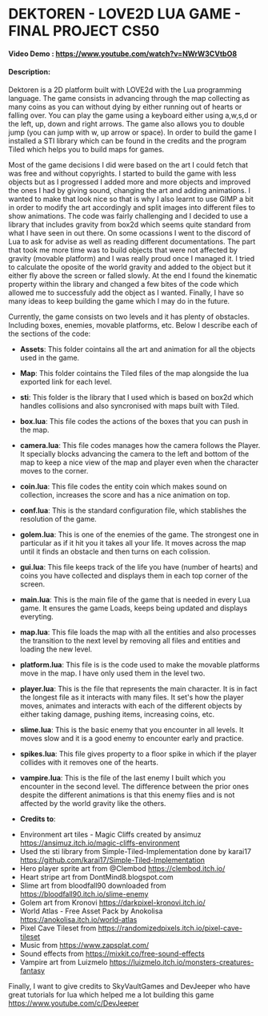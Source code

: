 
# DEKTOREN - LOVE2D LUA GAME - FINAL PROJECT CS50
#### Video Demo : https://www.youtube.com/watch?v=NWrW3CVtbO8
#### Description:

Dektoren is a 2D platform built with LOVE2d with the Lua programming language. The game consists in advancing through the map collecting as many coins as you can without dying by either running out of hearts or falling over. You can play the game using a keyboard either using a,w,s,d or the left, up, down and right arrows. The game also allows you to double jump (you can jump with w, up arrow or space). In order to build the game I installed a STI library which can be found in the credits and the program Tiled which helps you to build maps for games.


Most of the game decisions I did were based on the art I could fetch that was free and without copyrights. I started to build the game with less objects but as I progressed I added more and more objects and improved the ones I had by giving sound, changing the art and adding animations. I wanted to make that look nice so that is why I also learnt to use GIMP a bit in order to modify the art accordingly and split images into different files to show animations. The code was fairly challenging and I decided to use a library that includes gravity from box2d which seems quite standard from what I have seen in out there. On some ocassions I went to the discord of Lua to ask for advise as well as reading different documentations. The part that took me more time was to build objects that were not affected by gravity (movable platform) and I was really proud once I managed it. I tried to calculate the oposite of the world gravity and added to the object but it either fly above the screen or falled slowly. At the end I found the kinematic property within the library and changed a few bites of the code which allowed me to successfuly add the object as I wanted. Finally, I have so many ideas to keep building the game which I may do in the future.


Currently, the game consists on two levels and it has plenty of obstacles. Including boxes, enemies, movable platforms, etc. Below I describe each of the sections of the code:


* __Assets__:
This folder cointains all the art and animation for all the objects used in the game.

* __Map__:
This folder cointains the Tiled files of the map alongside the lua exported link for each level.

* __sti__:
This folder is the library that I used which is based on box2d which handles collisions and also syncronised with maps built with Tiled.

* __box.lua__:
This file codes the actions of the boxes that you can push in the map.

* __camera.lua__:
This file codes manages how the camera follows the Player. It specially blocks advancing the camera to the left and bottom of the map to keep a nice view of the map and player even when the character moves to the corner.

* __coin.lua__:
This file codes the entity coin which makes sound on collection, increases the score and has a nice animation on top.

* __conf.lua__:
This is the standard configuration file, which stablishes the resolution of the game.

* __golem.lua__:
This is one of the enemies of the game. The strongest one in particular as if it hit you it takes all your life. It moves across the map until it finds an obstacle and then turns on each colission.

* __gui.lua__:
This file keeps track of the life you have (number of hearts) and coins you have collected and displays them in each top corner of the screen.

* __main.lua__:
This is the main file of the game that is needed in every Lua game. It ensures the game Loads, keeps being updated and displays everyting.

* __map.lua__:
This file loads the map with all the entities and also processes the transition to the next level by removing all files and entities and loading the new level.

* __platform.lua__:
This file is is the code used to make the movable platforms move in the map. I have only used them in the level two.

* __player.lua__:
This is the file that represents the main character. It is in fact the longest file as it interacts with many files. It set's how the player moves, animates and interacts with each of the different objects by either taking damage, pushing items, increasing coins, etc.

* __slime.lua__:
This is the basic enemy that you encounter in all levels. It moves slow and it is a good enemy to encounter early and practice.

* __spikes.lua__:
This file gives property to a floor spike in which if the player collides with it removes one of the hearts.

* __vampire.lua__:
This is the file of the last enemy I built which you encounter in the second level. The difference between the prior ones despite the different animations is that this enemy flies and is not affected by the world gravity like the others.

* __Credits to__:

- Environment art tiles - Magic Cliffs created by ansimuz https://ansimuz.itch.io/magic-cliffs-environment
- Used the sti library from Simple-Tiled-Implementation done by karai17 https://github.com/karai17/Simple-Tiled-Implementation
- Hero player sprite art from @Clembod https://clembod.itch.io/
- Heart stripe art from DontMind8.blogspot.com
- Slime art from bloodfall90 downloaded from https://bloodfall90.itch.io/slime-enemy
- Golem art from Kronovi https://darkpixel-kronovi.itch.io/
- World Atlas - Free Asset Pack by Anokolisa https://anokolisa.itch.io/world-atlas
- Pixel Cave Tileset from https://randomizedpixels.itch.io/pixel-cave-tileset
- Music from https://www.zapsplat.com/
- Sound effects from https://mixkit.co/free-sound-effects
- Vampire art from Luizmelo https://luizmelo.itch.io/monsters-creatures-fantasy

Finally, I want to give credits to SkyVaultGames and DevJeeper who have great tutorials for lua which helped me a lot building this game https://www.youtube.com/c/DevJeeper
